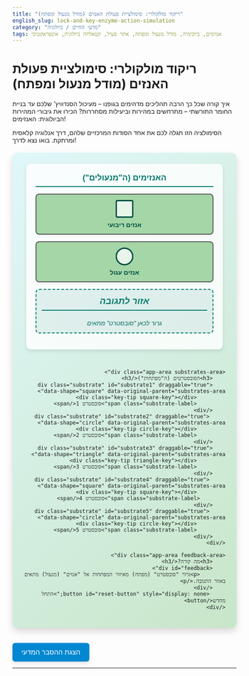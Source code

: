 ```yaml
---
title: "ריקוד מולקולרי: סימולציית פעולת האנזים (מודל מנעול ומפתח)"
english_slug: lock-and-key-enzyme-action-simulation
category: "מדעי החיים / ביולוגיה"
tags: אנזימים, ביוכימיה, מודל מנעול ומפתח, אתר פעיל, קטאליזה ביולוגית, אינטראקטיבי
---
```

# ריקוד מולקולרי: סימולציית פעולת האנזים (מודל מנעול ומפתח)

איך קורה שכל כך הרבה תהליכים מדהימים בגופנו – מעיכול הסנדוויץ' שלכם עד בניית החומר התורשתי – מתרחשים במהירות וביעילות מסחררות? הכירו את גיבורי המהירות הביולוגית: האנזימים!

הסימולציה הזו תגלה לכם את אחד הסודות המרכזיים שלהם, דרך אנלוגיה קלאסית ומרתקת. בואו נצא לדרך!

<div id="enzyme-app">
    <div class="app-area enzymes-area">
        <h3>האנזימים (ה"מנעולים")</h3>
        <div class="enzyme" id="enzymeA" data-shape="square">
            <div class="active-site square-lock"></div>
            <span class="enzyme-label">אנזים ריבועי</span>
            <div class="reaction-area"></div> <!-- Area for reaction visualization -->
        </div>
        <div class="enzyme" id="enzymeB" data-shape="circle">
             <div class="active-site circle-lock"></div>
            <span class="enzyme-label">אנזים עגול</span>
            <div class="reaction-area"></div> <!-- Area for reaction visualization -->
        </div>
         <div class="enzyme placeholder">
            <h3>אזור לתגובה</h3>
             <p>גרור לכאן "סובסטרט" מתאים</p>
         </div>
    </div>

    <div class="app-area substrates-area">
        <h3>הסובסטרטים (ה"מפתחות")</h3>
        <div class="substrate" id="substrate1" draggable="true" data-shape="square" data-original-parent="substrates-area">
             <div class="key-tip square-key"></div>
             <span class="substrate-label">סובסטרט 1</span>
        </div>
         <div class="substrate" id="substrate2" draggable="true" data-shape="circle" data-original-parent="substrates-area">
             <div class="key-tip circle-key"></div>
             <span class="substrate-label">סובסטרט 2</span>
        </div>
        <div class="substrate" id="substrate3" draggable="true" data-shape="triangle" data-original-parent="substrates-area">
             <div class="key-tip triangle-key"></div>
             <span class="substrate-label">סובסטרט 3</span>
        </div>
         <div class="substrate" id="substrate4" draggable="true" data-shape="square" data-original-parent="substrates-area">
             <div class="key-tip square-key"></div>
            <span class="substrate-label">סובסטרט 4</span>
        </div>
         <div class="substrate" id="substrate5" draggable="true" data-shape="circle" data-original-parent="substrates-area">
             <div class="key-tip circle-key"></div>
             <span class="substrate-label">סובסטרט 5</span>
        </div>
    </div>

    <div class="app-area feedback-area">
        <h3>מה קורה?</h3>
        <div id="feedback">
            <p>גרור "סובסטרט" (מפתח) מאיזור המפתחות אל "אנזים" (מנעול) מתאים באזור התגובה.</p>
        </div>
         <button id="reset-button" style="display: none;">התחל מחדש</button>
    </div>
</div>

<button id="toggle-explanation">הצגת ההסבר המדעי</button>

<div id="explanation" style="display: none;">
    <h2>הסבר מדעי: מודל מנעול ומפתח בפעולת אנזימים</h2>

    <h3>אנזימים: הזרזים של החיים</h3>
    אנזימים הם מולקולות חלבון מופלאות המשמשות כזרזים ביולוגיים (קטאליזטורים). משמעות הדבר היא שהם מסוגלים להאיץ דרמטית תגובות כימיות חיוניות בתאים חיים, פי מיליונים ואף מיליארדים, מבלי להיאכל בעצמם בתהליך. דמיינו שאתם מנסים לפרק סוכר לאבני הבניין שלו – ללא אנזימים, זה ייקח שעות או ימים. עם האנזים המתאים, זה קורה בחלקיק שנייה.

    <h3>כיצד אנזימים פועלים? ה"אתר הפעיל"</h3>
    הסוד ליעילותם של אנזימים טמון במבנה התלת-ממדי הייחודי שלהם, ובעיקר באזור ספציפי הנקרא ה'אתר הפעיל'. האתר הפעיל הוא כיס או שקע על פני האנזים, בעל צורה ומטען חשמלי מדויקים מאוד. רק מולקולות מסוימות, הנקראות 'סובסטרטים', שהמבנה שלהן משלים את צורת האתר הפעיל, יכולות להיקשר אליו.

    <h3>מודל מנעול ומפתח (Lock and Key Model)</h3>
    כדי להמחיש את הספציפיות הגבוהה הזו, הציע הכימאי הגרמני הרמן אמיל פישר בשנת 1894 את מודל 'מנעול ומפתח'. על פי מודל זה, האנזים הוא כמו מנעול בעל צורה ספציפית של האתר הפעיל, והסובסטרט הוא כמו מפתח אחד ויחיד שמתאים בדיוק לצורת המנעול הזה. רק ההתאמה המרחבית המדויקת מאפשרת קשירה והתרחשות התגובה.

    <h3>שלבי הפעולה לפי המודל:</h3>
    1.  **קשירה (Binding):** הסובסטרט (מפתח) "נכנס" לאתר הפעיל (מנעול), ונוצר קומפלקס זמני: קומפלקס אנזים-סובסטרט. זהו שלב מאוד ספציפי הדורש התאמה צורנית מושלמת.
    2.  **קטאליזה (Catalysis):** כשהסובסטרט קשור לאתר הפעיל, האנזים גורם לשינוי כימי בסובסטרט. הוא עשוי לפרק מולקולה גדולה למולקולות קטנות יותר (כמו בעיכול), או לחבר מולקולות קטנות ליצירת מולקולה גדולה (כמו בבניית DNA). האנזים עושה זאת על ידי הורדת אנרגיית ההפעלה הדרושה לתגובה.
    3.  **שחרור (Release):** לאחר שהסובסטרט עבר את התגובה והפך ל'תוצר' (או תוצרים), התוצרים משתחררים מהאתר הפעיל של האנזים.

    <h3>לאחר התגובה: מוכנים לסבב נוסף!</h3>
    נקודה קריטית היא שהאנזים **אינו משתנה** בסוף התגובה. הוא משתחרר מהתוצרים במצבו המקורי, ומוכן לקשור מולקולת סובסטרט חדשה ולזרז תגובה נוספת. מולקולת אנזים אחת יכולה לזרז אלפי ואף מיליוני תגובות בשנייה!

    <h3>מעבר למודל הפשטני: התאמה מושרית</h3>
    חשוב לציין שמודל מנעול ומפתח הוא אנלוגיה פשוטה ויעילה, אך לא תמיד משקף את המציאות המורכבת במלואה. מודל עדכני יותר, 'מודל ההתאמה המושרית' (Induced Fit Model), מציע שהאתר הפעיל אינו קשיח לחלוטין, אלא עשוי לשנות מעט את צורתו כאשר הסובסטרט נקשר אליו. שינוי זה משפר את הקשירה ומביא את הסובסטרט למצב אידיאלי לתגובה. למרות זאת, מודל מנעול ומפתח נשאר כלי מצוין להבנת עקרון הספציפיות האנזימטית.

    <p style="margin-top: 20px; font-style: italic; color: #555;">בסימולציה שלפניכם, הדגמנו את עקרון ה"מנעול ומפתח". שימו לב שרק "מפתחות" בעלי צורה תואמת יתאימו ל"מנעול" הספציפי ויגרמו ל"תגובה".</p>
</div>

<style>
    #enzyme-app {
        font-family: 'Heebo', Arial, sans-serif; /* Using Heebo for better Hebrew support if available */
        direction: rtl;
        text-align: right;
        margin-top: 20px;
        padding: 25px;
        border: none; /* Remove border */
        border-radius: 12px;
        background: linear-gradient(135deg, #e0f7fa, #c8e6c9); /* Softer gradient background */
        display: flex;
        flex-wrap: wrap;
        gap: 30px; /* Increased gap */
        box-shadow: 0 8px 16px rgba(0, 0, 0, 0.15); /* Add subtle shadow */
        justify-content: center; /* Center areas horizontally */
    }

    .app-area {
        flex: 1;
        min-width: 280px; /* Increased min-width */
        max-width: 400px; /* Added max-width */
        padding: 20px;
        border: 1px solid rgba(255, 255, 255, 0.5); /* Softer border */
        border-radius: 10px;
        background-color: rgba(255, 255, 255, 0.8); /* Semi-transparent white */
        box-shadow: 0 4px 8px rgba(0, 0, 0, 0.1);
        display: flex; /* Use flex for internal layout */
        flex-direction: column; /* Stack items vertically */
        align-items: center; /* Center items horizontally within area */
        text-align: center;
    }

    .enzymes-area h3, .substrates-area h3, .feedback-area h3 {
         color: #00796b; /* Teal */
         margin-top: 0;
         margin-bottom: 15px;
         font-size: 1.3em;
         border-bottom: 2px solid #00796b;
         padding-bottom: 8px;
         width: 100%; /* Make border span full width */
         text-align: center;
    }


    .enzyme, .substrate {
        border: 2px solid #555;
        padding: 12px; /* Increased padding */
        margin-bottom: 15px; /* Increased margin */
        background-color: #eee;
        border-radius: 8px; /* Rounded corners */
        display: flex;
        align-items: center;
        justify-content: center;
        position: relative; /* Needed for positioning children */
        transition: transform 0.2s ease-in-out, box-shadow 0.2s ease-in-out; /* Smooth transitions */
         box-shadow: 0 2px 4px rgba(0, 0, 0, 0.08);
         width: 100%; /* Full width within area */
         box-sizing: border-box;
    }

     .enzyme.placeholder {
         border: 2px dashed #00796b;
         background-color: rgba(0, 121, 107, 0.1); /* Light teal */
         min-height: 100px;
         align-items: center;
         justify-content: center;
         color: #004d40; /* Darker teal */
         font-style: italic;
         font-size: 1.1em;
         text-align: center;
         cursor: default;
          box-shadow: none; /* No shadow on placeholder */
     }
     .enzyme.placeholder p {
         margin: 5px 0 0 0;
         font-size: 0.9em;
         color: #00695c;
     }

    .enzyme {
        cursor: default;
        background-color: #a5d6a7; /* Light green */
        min-height: 90px; /* Ensure height */
        flex-direction: column; /* Stack lock and label */
        justify-content: center;
        align-items: center;
    }

    .enzyme .active-site {
         width: 40px; /* Increased size */
         height: 40px;
         margin-bottom: 8px; /* Space between shape and label */
         border: 3px solid #004d40; /* Dark teal border */
         box-sizing: border-box; /* Include border in dimensions */
         background-color: #e8f5e9; /* Very light green */
         display: flex;
         justify-content: center;
         align-items: center;
    }

    .enzyme#enzymeA .active-site.square-lock {
        border-radius: 4px; /* Slightly rounded corners for square */
    }

     .enzyme#enzymeB .active-site.circle-lock {
        border-radius: 50%;
    }

    .enzyme .enzyme-label {
        font-size: 1em;
        color: #004d40; /* Dark teal */
        font-weight: bold;
    }


    .substrate {
        cursor: grab;
        background-color: #ffab91; /* Light orange */
        width: calc(100% - 24px); /* Take full width minus padding+border */
        min-height: 55px; /* Ensure height */
        position: relative;
        z-index: 10; /* Ensure it's above other elements while dragging */
        display: flex;
        flex-direction: row-reverse; /* Text on right, key on left */
        justify-content: space-between;
        align-items: center;
         padding: 10px 15px;
         box-sizing: border-box;
    }
     .substrate:hover {
        transform: translateY(-3px); /* Lift slightly on hover */
        box-shadow: 0 4px 8px rgba(0, 0, 0, 0.15);
     }

     .substrate .substrate-label {
         font-size: 1em;
         color: #bf360c; /* Deep orange */
         font-weight: bold;
     }


    .key-tip {
        width: 30px; /* Increased size */
        height: 30px;
        background-color: #8d6e63; /* Brown */
        border: 2px solid #4e342e; /* Darker brown border */
        box-sizing: border-box;
         display: flex;
         justify-content: center;
         align-items: center;
    }

    .square-key {
         border-radius: 4px; /* Slightly rounded corners for square */
    }

    .circle-key {
        border-radius: 50%;
    }
    .triangle-key {
         width: 0;
         height: 0;
         /* Use borders to create a triangle shape */
         border-left: 15px solid transparent; /* Half width of intended base */
         border-right: 15px solid transparent; /* Half width of intended base */
         border-bottom: 30px solid #8d6e63; /* Height and color */
         background-color: transparent; /* Ensure no background */
         border-radius: 0; /* Ensure no border-radius interference */
         /* Reset the dimensions of the key-tip container itself for the triangle */
         width: 30px; /* Container width */
         height: 30px; /* Container height */
         overflow: hidden; /* Hide the excess border */
         display: flex;
         align-items: flex-end; /* Align the tip downwards if border-bottom is used */
         justify-content: center;
         box-sizing: content-box; /* Don't include borders in container size */
         border: none; /* Remove the container border */
    }


    #feedback {
        font-size: 1.2em; /* Larger font */
        color: #333;
        min-height: 30px; /* Reserve space */
        margin-bottom: 15px;
        text-align: center;
        font-weight: bold;
        transition: color 0.3s ease-in-out; /* Smooth color change */
    }

     .feedback.success {
         color: #388e3c; /* Green for success */
     }

     .feedback.error {
         color: #d32f2f; /* Red for error */
     }


    button {
        margin-top: 20px;
        padding: 12px 20px; /* Increased padding */
        font-size: 1.1em; /* Larger font */
        cursor: pointer;
        background-color: #0288d1; /* Light blue */
        color: white;
        border: none;
        border-radius: 6px; /* Rounded corners */
        box-shadow: 0 4px 8px rgba(0, 0, 0, 0.1);
        transition: background-color 0.2s ease-in-out, box-shadow 0.2s ease-in-out;
    }

    button:hover {
        background-color: #0277bd; /* Darker blue on hover */
        box-shadow: 0 6px 12px rgba(0, 0, 0, 0.15);
    }

     #reset-button {
         background-color: #f57c00; /* Orange */
     }
      #reset-button:hover {
         background-color: #ef6c00; /* Darker orange */
      }


    #explanation {
        margin-top: 20px;
        padding: 25px; /* Increased padding */
        border: none; /* Remove border */
        border-radius: 12px;
        background-color: #fff;
        direction: rtl;
        text-align: right;
        box-shadow: 0 8px 16px rgba(0, 0, 0, 0.1);
        line-height: 1.6; /* Improved readability */
    }

    #explanation h2 {
        color: #0288d1; /* Matching button blue */
        border-bottom: 2px solid #0288d1;
        padding-bottom: 8px;
        margin-bottom: 20px; /* Increased margin */
        text-align: center; /* Center heading */
    }
     #explanation h3 {
        color: #00796b; /* Teal */
        border-bottom: 1px dashed #b2dfdb; /* Lighter dashed border */
        padding-bottom: 5px;
        margin-top: 20px;
        margin-bottom: 10px;
     }
     #explanation p {
         margin-bottom: 15px;
     }


     /* Dragging feedback */
    .dragging {
        opacity: 0.7; /* Slightly more opaque */
        transform: scale(0.95); /* Slightly shrink when dragging */
        border: 2px dashed #0288d1; /* Blue dashed border */
        box-shadow: 0 0 12px rgba(2, 136, 209, 0.6); /* Glow effect */
        cursor: grabbing;
    }

    /* Drop target feedback */
     .enzyme.drag-over {
        border-color: #388e3c; /* Green border */
        box-shadow: 0 0 15px rgba(56, 142, 60, 0.7); /* Stronger green glow */
        transform: scale(1.03); /* Slightly grow target */
     }

     /* Animations */

     /* Correct Match Animation */
     @keyframes bind-react-release {
         0% { transform: translate(0, 0) scale(1); opacity: 1; } /* Start at drop point */
         15% { transform: translate(0, -20px) scale(1.05); opacity: 0.9; } /* Move slightly up, scale */
         30% { transform: translate(0, 0) scale(0.8); opacity: 0.7; } /* Move down into enzyme, shrink a bit */
         50% { transform: scale(0.7); opacity: 0.5; } /* Mid-reaction: smaller, faded */
         70% { transform: scale(0.8); opacity: 0.7; } /* Recovering */
         100% { transform: translate(0, 0) scale(1); opacity: 0; display: none;} /* Disappear completely */
     }

     .substrate.reacting {
         animation: bind-react-release 2s ease-in-out forwards;
         pointer-events: none; /* Ignore clicks/drags during reaction */
     }

      @keyframes enzyme-pulse {
          0%, 100% { transform: scale(1); box-shadow: 0 2px 4px rgba(0, 0, 0, 0.08); }
          50% { transform: scale(1.05); box-shadow: 0 0 10px rgba(56, 142, 60, 0.5); } /* Pulse effect */
      }
     .enzyme.reacting-enzyme {
         animation: enzyme-pulse 2s ease-in-out forwards; /* Pulse while reaction happens */
     }


     .reaction-area {
         position: absolute;
         top: 0;
         left: 0;
         width: 100%;
         height: 100%;
         display: flex;
         justify-content: space-around; /* Space out products */
         align-items: center;
         pointer-events: none; /* Don't block clicks on enzyme */
         z-index: 1; /* Below enzyme label/site */
     }

     .product {
         width: 20px;
         height: 20px;
         background-color: #ff9800; /* Amber/Orange */
         border-radius: 50%; /* Products are often smaller, simpler */
         position: absolute; /* Position relative to reaction-area */
         opacity: 0; /* Start invisible */
         transform: translateY(0);
         animation: product-release 2s ease-out forwards; /* Animate out */
     }
     /* Distribute products visually */
     .reaction-area .product:nth-child(1) { left: 25%; top: 40%; }
     .reaction-area .product:nth-child(2) { left: 65%; top: 40%; }


     @keyframes product-release {
         0%, 50% { opacity: 0; transform: translateY(0) scale(0.5); } /* Stay hidden/small during binding/reaction */
         60% { opacity: 1; transform: translateY(-15px) scale(1); } /* Appear and move up */
         100% { opacity: 0; transform: translateY(-40px) scale(1.2); } /* Fade out and move further up */
     }


     /* Incorrect Match Animation (Shake) */
     @keyframes shake {
         0%, 100% { transform: translateX(0); }
         10%, 30%, 50%, 70%, 90% { transform: translateX(-5px); }
         20%, 40%, 60%, 80% { transform: translateX(5px); }
     }
     .enzyme.shake {
         animation: shake 0.5s ease-in-out;
         border-color: red !important; /* Override drag-over color */
     }

     /* Return animation handled by JS adding CSS transition property */

      /* Ensure elements positioned absolutely within flex containers work */
     .app-area {
         position: relative; /* Needed for absolute positioning of children */
     }

     .substrate[style*="position: absolute"] {
          /* Ensure absolute positioned substrates don't affect flex layout */
          flex-shrink: 0;
     }


</style>

<script>
    document.addEventListener('DOMContentLoaded', () => {
        const substratesArea = document.getElementById('substrates-area');
        const enzymes = document.querySelectorAll('.enzyme:not(.placeholder)'); // Target actual enzymes
        const placeholderEnzymeArea = document.querySelector('.enzyme.placeholder'); // Target the drop area placeholder
        const feedback = document.getElementById('feedback');
        const explanationDiv = document.getElementById('explanation');
        const toggleExplanationButton = document.getElementById('toggle-explanation');
        const resetButton = document.getElementById('reset-button');

        // Store original positions and parent for returning elements
        const originalPositions = {};
        const substrates = document.querySelectorAll('.substrate'); // Select all draggable substrates

        // --- Helper to save initial positions ---
        function saveOriginalPositions() {
             // Reset any temporary styles before measuring
             substrates.forEach(sub => {
                  sub.style.position = 'static'; // Allow element to be in normal flow
                  sub.style.margin = ''; // Clear any margins
                  sub.style.transition = 'none'; // Clear any transitions
                  sub.style.display = 'flex'; // Ensure display is correct for measurement
                  sub.style.visibility = 'visible';
                  sub.classList.remove('reacting'); // Remove reaction classes
                   if (sub.parentElement && !sub.parentElement.classList.contains('substrates-area')) {
                        // If it's not in the original area, move it back temporarily for measurement
                         substratesArea.appendChild(sub);
                   }
             });

             // Wait for reflow after resetting styles/positioning
             requestAnimationFrame(() => {
                 substrates.forEach(sub => {
                      const rect = sub.getBoundingClientRect();
                      const parentRect = sub.parentElement.getBoundingClientRect();

                      // Calculate position relative to the parent's top-left corner
                      const initialLeft = rect.left - parentRect.left;
                      const initialTop = rect.top - parentRect.top;

                      originalPositions[sub.id] = {
                          left: initialLeft,
                          top: initialTop,
                          parent: sub.parentElement.id
                      };

                      // Now, set position to absolute relative to the parent's current flow position
                      // This 'locks' it visually where it was, but makes it ready for animated moves via left/top
                      sub.style.position = 'absolute';
                      sub.style.left = initialLeft + 'px';
                      sub.style.top = initialTop + 'px';
                       sub.style.right = 'auto';
                       sub.style.bottom = 'auto';
                       sub.style.margin = '0'; // Remove margin as position is absolute
                 });
                 // Show substrates once positions are saved and set
                  substrates.forEach(sub => sub.style.visibility = 'visible');

                 // Hide placeholder area after setup
                 placeholderEnzymeArea.style.display = 'flex'; // Ensure placeholder is visible initially
             });
        }


        // --- Helper to return element to original position with animation ---
         function returnToOriginalPosition(element) {
             const originalPos = originalPositions[element.id];
             if (!originalPos) {
                  console.error("Original position data missing for element:", element.id);
                   // Fallback: just reset styles without animation
                   element.style.position = 'static';
                   element.style.margin = '';
                   element.style.transition = 'none';
                   element.style.display = 'flex';
                   element.style.visibility = 'visible';
                  return;
             }

             const parentElement = document.getElementById(originalPos.parent);
             if (!parentElement) {
                  console.error("Original parent element not found for element:", element.id, "Parent ID:", originalPos.parent);
                   // Fallback: just reset styles
                   element.style.position = 'static';
                   element.style.margin = '';
                   element.style.transition = 'none';
                   element.style.display = 'flex';
                   element.style.visibility = 'visible';
                  return;
             }

             // Ensure element is visible and styled for absolute positioning before calculating current pos
             element.style.display = 'flex';
             element.style.visibility = 'visible';
             element.style.transition = 'none'; // Remove any existing transitions
             element.style.position = 'absolute'; // Must be absolute for left/top animation
             element.style.margin = '0'; // Clear margin


             // Append to target parent first if it's not already there
             if (element.parentElement !== parentElement) {
                 // Temporarily set to static to get its flow position, then back to absolute relative to new parent
                 // This is complex. Simpler: Append, then get its *new* rect relative to the parent it was just appended to.
                 parentElement.appendChild(element);
             }

             // Get the element's *current* position relative to its *current* parent's top-left corner
             // This needs to be calculated *after* it's in the correct parent and styled absolute
             const currentRect = element.getBoundingClientRect();
             const parentRect = parentElement.getBoundingClientRect();
             const currentLeft = currentRect.left - parentRect.left;
             const currentTop = currentRect.top - parentRect.top;

             // Set the element's starting absolute position to its calculated current position
             element.style.left = currentLeft + 'px';
             element.style.top = currentTop + 'px';
             element.style.right = 'auto';
             element.style.bottom = 'auto';


             // Use requestAnimationFrame to ensure the element is painted at the 'current' position
             // before starting the transition to the 'original' position.
             requestAnimationFrame(() => {
                 // Add the transition property
                 element.style.transition = 'left 0.6s ease-in-out, top 0.6s ease-in-out'; // Slower, smoother return

                 // Set the target absolute position (which is the stored original position)
                 element.style.left = originalPos.left + 'px';
                 element.style.top = originalPos.top + 'px';
             });

             // Clean up styles after the transition ends
             element.addEventListener('transitionend', function handler() {
                 // Reset styles to return element to normal flow layout
                 element.style.position = 'absolute'; // Keep absolute for flex child consistency
                 element.style.left = originalPos.left + 'px'; // Ensure it stays at the target position
                 element.style.top = originalPos.top + 'px';
                 element.style.transition = 'none'; // Remove transition
                 // element.style.margin = ''; // Keep margin 0 since position is absolute
                 element.removeEventListener('transitionend', handler); // Clean up listener
             }, { once: true }); // Automatically remove listener after one trigger
         }


        // --- Drag and Drop Event Listeners ---
        substrates.forEach(substrate => {
            // Save initial position data right before dragging starts if not already saved?
            // Better to save all on load, as done in saveOriginalPositions.
             substrate.addEventListener('dragstart', (e) => {
                 e.dataTransfer.setData('text/plain', e.target.id);
                 e.target.classList.add('dragging');
                 // Add a delay to hide the element *after* the drag image is captured
                  requestAnimationFrame(() => {
                     e.target.style.visibility = 'hidden';
                 });
            });

             substrate.addEventListener('dragend', (e) => {
                 const substrateElement = e.target;
                 substrateElement.classList.remove('dragging');

                 // If the element is still hidden (meaning it wasn't consumed by a drop),
                 // it means it was dropped somewhere invalid or the drag was cancelled.
                 // Return it to its original position.
                 // Check its current parent vs original parent recorded on dragstart?
                 // Or just check if it's not marked for permanent removal (like display: none)
                 if (substrateElement.style.display !== 'none') {
                     // Make it visible again *before* returning animation starts
                      substrateElement.style.visibility = 'visible';
                     // The returnToOriginalPosition function handles putting it back in the right parent
                     returnToOriginalPosition(substrateElement);
                     feedback.textContent = 'הפעולה בוטלה או לא היתה התאמה. החזרת סובסטרט...';
                     feedback.classList.add('feedback', 'error');
                      // Remove error state after animation or a short delay
                      setTimeout(() => {
                           feedback.textContent = 'גרור "סובסטרט" (מפתח) אל "אנזים" מתאים.';
                           feedback.classList.remove('feedback', 'error', 'success');
                      }, 700); // Match return animation duration
                 }
             });
        });

        // Allow dropping onto the specific enzyme elements OR the placeholder area
        const dropTargets = [...enzymes, placeholderEnzymeArea];

        dropTargets.forEach(target => {
             target.addEventListener('dragover', (e) => {
                e.preventDefault(); // Necessary to allow dropping
                const targetElement = e.target.closest('.enzyme') || e.target.closest('.placeholder');
                if (targetElement) {
                    targetElement.classList.add('drag-over'); // Highlight the target area
                }
            });

            target.addEventListener('dragleave', (e) => {
                 const targetElement = e.target.closest('.enzyme') || e.target.closest('.placeholder');
                 if (targetElement) {
                    targetElement.classList.remove('drag-over'); // Remove highlight
                 }
            });


            target.addEventListener('drop', (e) => {
                e.preventDefault();
                const targetElement = e.target.closest('.enzyme') || e.target.closest('.placeholder');
                if (!targetElement) return; // Should not happen if drop only allowed on enzyme/placeholder areas
                targetElement.classList.remove('drag-over');

                const substrateId = e.dataTransfer.getData('text/plain');
                const substrateElement = document.getElementById(substrateId);

                // Prevent dropping if substrate was somehow already consumed or invalid
                if (!substrateElement || substrateElement.style.display === 'none' || substrateElement.classList.contains('reacting')) {
                     feedback.textContent = 'פעולה לא חוקית.'; // Should not happen with proper dragend handling
                     feedback.classList.add('feedback', 'error');
                      setTimeout(() => {
                           feedback.textContent = 'גרור "סובסטרט" (מפתח) אל "אנזים" מתאים.';
                           feedback.classList.remove('feedback', 'error', 'success');
                      }, 1000);
                    return;
                }

                 // Make substrate visible immediately after dropping (if it was hidden for drag image)
                 substrateElement.style.visibility = 'visible';
                  substrateElement.style.transition = 'none'; // Clear any return transition


                // Check if dropped on the placeholder area
                if (targetElement.classList.contains('placeholder')) {
                    feedback.textContent = 'גרור סובסטרט לאנזים ספציפי, לא לאזור הכללי.';
                    feedback.classList.add('feedback', 'error');
                     returnToOriginalPosition(substrateElement); // Return it if dropped here
                     setTimeout(() => {
                           feedback.textContent = 'גרור "סובסטרט" (מפתח) אל "אנזים" מתאים.';
                           feedback.classList.remove('feedback', 'error', 'success');
                      }, 700); // Match return animation duration
                    return;
                }

                // Proceed with enzyme specific drop logic
                const enzymeElement = targetElement; // Now we know it's an enzyme element
                const enzymeShape = enzymeElement.dataset.shape;
                const substrateShape = substrateElement.dataset.shape;


                if (enzymeShape === substrateShape) {
                    // Correct match! Simulate binding, reaction, release
                    feedback.textContent = 'התאמה מושלמת! מתרחש תהליך קשירה ותגובה...';
                    feedback.classList.remove('feedback', 'error');
                    feedback.classList.add('feedback', 'success');


                    // Visually move substrate to enzyme's position and start reaction animation
                    const enzymeRect = enzymeElement.getBoundingClientRect();
                    const appRect = document.getElementById('enzyme-app').getBoundingClientRect(); // Get app container rect
                     const enzymeLeftRelApp = enzymeRect.left - appRect.left;
                     const enzymeTopRelApp = enzymeRect.top - appRect.top;

                     // Calculate substrate's current position relative to app container
                     const subRect = substrateElement.getBoundingClientRect();
                     const subLeftRelApp = subRect.left - appRect.left;
                     const subTopRelApp = subRect.top - appRect.top;

                     // Calculate the offset needed to move substrate from its current absolute position
                     // to the enzyme's position, both relative to the app container.
                     // Substrate is already position: absolute relative to its original parent.
                     // We need to change its parent to the enzyme and adjust its left/top to match the enzyme's visual position.

                    // Temporarily move substrate to enzyme's parent for correct relative positioning calculation
                     const originalSubParent = substrateElement.parentElement; // Store original parent
                     enzymeElement.appendChild(substrateElement); // Move element to enzyme's div


                     // Calculate position relative to the enzyme element
                     const newSubRect = substrateElement.getBoundingClientRect(); // Get new rect after moving parent
                     const newEnzymeRect = enzymeElement.getBoundingClientRect();
                     const targetLeftInEnzyme = newEnzymeRect.width/2 - newSubRect.width/2; // Center horizontally in enzyme? Or specific site?
                     const targetTopInEnzyme = newEnzymeRect.height/2 - newSubRect.height/2; // Center vertically

                     // For lock-and-key, let's try to move it towards the active site specifically
                      const activeSite = enzymeElement.querySelector('.active-site');
                      const activeSiteRect = activeSite.getBoundingClientRect();
                      const targetLeftInEnzymeAccurate = (activeSiteRect.left - newEnzymeRect.left) + (activeSiteRect.width / 2) - (newSubRect.width / 2);
                      const targetTopInEnzymeAccurate = (activeSiteRect.top - newEnzymeRect.top) + (activeSiteRect.height / 2) - (newSubRect.height / 2);


                     // Set its absolute position relative to the *new* parent (the enzyme)
                      substrateElement.style.position = 'absolute';
                      substrateElement.style.left = targetLeftInEnzymeAccurate + 'px'; // Set its target position within enzyme
                      substrateElement.style.top = targetTopInEnzymeAccurate + 'px';
                      substrateElement.style.margin = '0';


                    // Add animation class
                    substrateElement.classList.add('reacting');
                    enzymeElement.classList.add('reacting-enzyme');


                    // Create product elements
                    const reactionArea = enzymeElement.querySelector('.reaction-area');
                    const product1 = document.createElement('div');
                    product1.classList.add('product');
                    const product2 = document.createElement('div');
                    product2.classList.add('product');
                    reactionArea.appendChild(product1);
                    reactionArea.appendChild(product2);


                    setTimeout(() => {
                        // Clean up after animation
                        substrateElement.classList.remove('reacting');
                        substrateElement.style.display = 'none'; // Hide the original substrate permanently
                        substrateElement.style.visibility = 'hidden';

                        enzymeElement.classList.remove('reacting-enzyme');
                         product1.remove();
                         product2.remove();


                        feedback.textContent = 'התוצרים שוחררו בהצלחה! האנזים חופשי לפעולה הבאה.';
                        feedback.classList.remove('feedback', 'error');
                        feedback.classList.add('feedback', 'success');

                         checkCompletion(); // Check if all substrates are consumed

                    }, 2000); // Match CSS animation duration

                } else {
                    // Incorrect match
                    feedback.textContent = 'אין התאמה! "המפתח" לא מתאים ל"מנעול" הזה. נסו שוב.';
                    feedback.classList.remove('feedback', 'success');
                    feedback.classList.add('feedback', 'error');

                     // Add shake animation to the enzyme
                     enzymeElement.classList.add('shake');

                     // Return substrate to original position with animation
                    returnToOriginalPosition(substrateElement);

                    setTimeout(() => {
                         enzymeElement.classList.remove('shake'); // Remove shake animation
                         feedback.textContent = 'גרור "סובסטרט" (מפתח) אל "אנזים" מתאים.';
                          feedback.classList.remove('feedback', 'error', 'success');
                    }, 700); // Match shake + return animation duration
                }
            });
        });

        // --- Explanation Toggle ---
        toggleExplanationButton.addEventListener('click', () => {
            const isHidden = explanationDiv.style.display === 'none';
            explanationDiv.style.display = isHidden ? 'block' : 'none';
            toggleExplanationButton.textContent = isHidden ? 'הסתר הסבר מדעי' : 'הצגת ההסבר המדעי';
        });

        // --- Completion Check & Reset ---
         function checkCompletion() {
             const remainingSubstrates = document.querySelectorAll('.substrate[style*="display: flex"]');
             if (remainingSubstrates.length === 0) {
                 feedback.textContent = 'מדהים! כל הסובסטרטים מצאו את האנזימים שלהם. הבנתם את עקרון ההתאמה!';
                 feedback.classList.remove('feedback', 'error');
                 feedback.classList.add('feedback', 'success');
                 resetButton.style.display = 'block'; // Show reset button
             }
         }

         resetButton.addEventListener('click', () => {
             // Reset all substrates
             substrates.forEach(sub => {
                 sub.style.display = 'flex';
                 sub.style.visibility = 'visible';
                 sub.style.transition = 'none'; // Clear transitions
                 sub.classList.remove('reacting'); // Ensure no lingering classes
                 // Reset position/parent using the return function, or a specific reset function
                 // A simple reset function might be better than returning *with* animation here
                 const originalPos = originalPositions[sub.id];
                 const parentElement = document.getElementById(originalPos.parent);
                 if (parentElement) {
                      parentElement.appendChild(sub);
                       // Now reset absolute positioning to its calculated original spot
                       sub.style.position = 'absolute';
                       sub.style.left = originalPos.left + 'px';
                       sub.style.top = originalPos.top + 'px';
                        sub.style.right = 'auto';
                        sub.style.bottom = 'auto';
                       sub.style.margin = '0';
                       sub.style.transition = 'none'; // Ensure no animation on reset placement
                 } else {
                      console.error("Could not find original parent for reset:", sub.id);
                      // Fallback
                       sub.style.position = 'static';
                       sub.style.margin = '';
                       sub.style.transition = 'none';
                 }
             });

             // Reset enzyme states
             enzymes.forEach(enz => {
                 enz.classList.remove('reacting-enzyme', 'shake');
                 const reactionArea = enz.querySelector('.reaction-area');
                 if (reactionArea) reactionArea.innerHTML = ''; // Clear products
             });

             // Reset feedback
             feedback.textContent = 'גרור "סובסטרט" (מפתח) אל "אנזים" מתאים.';
             feedback.classList.remove('feedback', 'error', 'success');
             resetButton.style.display = 'none'; // Hide reset button
         });


        // --- Initialization ---
        // Save initial positions when the page loads and layout is ready
         saveOriginalPositions();

    });
</script>
---
```